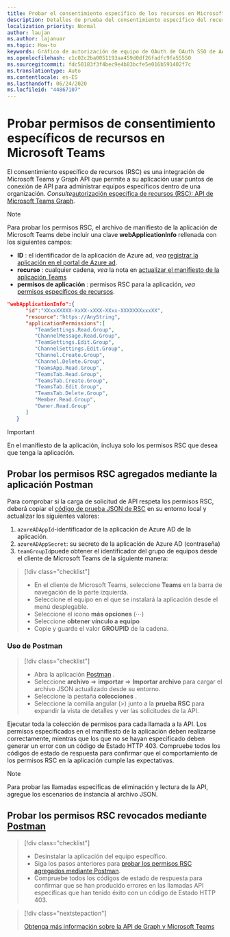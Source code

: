 ```yaml
---
title: Probar el consentimiento específico de los recursos en Microsoft Teams
description: Detalles de prueba del consentimiento específico del recurso en Microsoft Teams con Postman
localization_priority: Normal
author: laujan
ms.author: lajanuar
ms.topic: How-to
keywords: Gráfico de autorización de equipo de OAuth de OAuth SSO de AAD de Microsoft Teams
ms.openlocfilehash: c1c02c2ba0051193aa459d0df26fadfc9fa55550
ms.sourcegitcommit: fdc50183f3f4bec9e4b83bcfe5e016b591402f7c
ms.translationtype: Auto
ms.contentlocale: es-ES
ms.lasthandoff: 06/24/2020
ms.locfileid: "44867107"
---
```

# <a name="test-resource-specific-consent-permissions--in-teams"></a>Probar permisos de consentimiento específicos de recursos en Microsoft Teams

El consentimiento específico de recursos (RSC) es una integración de Microsoft Teams y Graph API que permite a su aplicación usar puntos de conexión de API para administrar equipos específicos dentro de una organización. *Consulte*[autorización específica de recursos (RSC): API de Microsoft Teams Graph](resource-specific-consent.md).  

> [!NOTE]
>Para probar los permisos RSC, el archivo de manifiesto de la aplicación de Microsoft Teams debe incluir una clave **webApplicationInfo** rellenada con los siguientes campos:
>
> - **ID** : el identificador de la aplicación de Azure ad, *vea* [registrar la aplicación en el portal de Azure ad](resource-specific-consent.md#register-your-app-with-microsoft-identity-platform-via-the-azure-ad-portal).
> - **recurso** : cualquier cadena, *vea* la nota en [actualizar el manifiesto de la aplicación Teams](resource-specific-consent.md#update-your-teams-app-manifest)
> - **permisos de aplicación** : permisos RSC para la aplicación, *vea* [permisos específicos de recursos](resource-specific-consent.md#resource-specific-permissions).

```json
"webApplicationInfo":{
      "id":"XXxxXXXXX-XxXX-xXXX-XXxx-XXXXXXXxxxXX",
      "resource":"https://AnyString",
      "applicationPermissions":[
         "TeamSettings.Read.Group",
         "ChannelMessage.Read.Group",
         "TeamSettings.Edit.Group",
         "ChannelSettings.Edit.Group",
         "Channel.Create.Group",
         "Channel.Delete.Group",
         "TeamsApp.Read.Group",
         "TeamsTab.Read.Group",
         "TeamsTab.Create.Group",
         "TeamsTab.Edit.Group",
         "TeamsTab.Delete.Group",
         "Member.Read.Group",
         "Owner.Read.Group"
      ]
   }
```

>[!IMPORTANT]
>En el manifiesto de la aplicación, incluya solo los permisos RSC que desea que tenga la aplicación.

## <a name="test-added-rsc-permissions-using-the-postman-app"></a>Probar los permisos RSC agregados mediante la aplicación Postman

Para comprobar si la carga de solicitud de API respeta los permisos RSC, deberá copiar el [código de prueba JSON de RSC](test-rsc-json-file.md) en su entorno local y actualizar los siguientes valores:

1. `azureADAppId`-identificador de la aplicación de Azure AD de la aplicación.
1. `azureADAppSecret`: su secreto de la aplicación de Azure AD (contraseña)
1. `teamGroupId`puede obtener el identificador del grupo de equipos desde el cliente de Microsoft Teams de la siguiente manera:

> [!div class="checklist"]
>
> * En el cliente de Microsoft Teams, seleccione **Teams** en la barra de navegación de la parte izquierda.
> * Seleccione el equipo en el que se instalará la aplicación desde el menú desplegable.
> * Seleccione el icono **más opciones** (&#8943;)
> * Seleccione **obtener vínculo a equipo** 
> * Copie y guarde el valor **GROUPID** de la cadena.

### <a name="using-postman"></a>Uso de Postman

> [!div class="checklist"]
>
> * Abra la aplicación [Postman](https://www.postman.com) .
> * Seleccione **archivo**  =>  **importar**  =>  **Importar archivo** para cargar el archivo JSON actualizado desde su entorno.  
> * Seleccione la pestaña **colecciones** . 
> * Seleccione la comilla angular (>) junto a la **prueba RSC** para expandir la vista de detalles y ver las solicitudes de la API.

Ejecutar toda la colección de permisos para cada llamada a la API. Los permisos especificados en el manifiesto de la aplicación deben realizarse correctamente, mientras que los que no se hayan especificado deben generar un error con un código de Estado HTTP 403. Compruebe todos los códigos de estado de respuesta para confirmar que el comportamiento de los permisos RSC en la aplicación cumple las expectativas.

>[!NOTE]
>Para probar las llamadas específicas de eliminación y lectura de la API, agregue los escenarios de instancia al archivo JSON.

## <a name="test--revoked-rsc-permissions-using-postman"></a>Probar los permisos RSC revocados mediante [Postman](https://www.postman.com/)

> [!div class="checklist"]
>
> * Desinstalar la aplicación del equipo específico.
> * Siga los pasos anteriores para [probar los permisos RSC agregados mediante Postman](#test-added-rsc-permissions-using-the-postman-app).
> * Compruebe todos los códigos de estado de respuesta para confirmar que se han producido errores en las llamadas API específicas que han tenido éxito con un código de Estado HTTP 403.

> [!div class="nextstepaction"]
>
> [Obtenga más información sobre la API de Graph y Microsoft Teams](/graph/api/resources/teams-api-overview?view=graph-rest-1.0)
